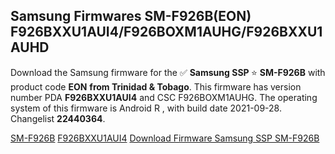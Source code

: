 <h2>Samsung Firmwares SM-F926B(EON) F926BXXU1AUI4/F926BOXM1AUHG/F926BXXU1AUHD</h2>
Download the Samsung firmware for the ✅ <strong>Samsung SSP </strong> ⭐ <strong>SM-F926B</strong> with product code <strong>EON</strong> <strong> from Trinidad & Tobago</strong>. This firmware has version number PDA <strong>F926BXXU1AUI4</strong> and CSC F926BOXM1AUHG. The operating system of this firmware is Android R , with build date 2021-09-28. Changelist <strong>22440364</strong>.


[SM-F926B](https://samfirm.shop/samsung/model/SM-F926B)
[F926BXXU1AUI4](https://samfirm.shop/samsung/pda/F926BXXU1AUI4)
[Download Firmware Samsung SSP SM-F926B](https://samfirm.shop/samsung/firmware/461566)
